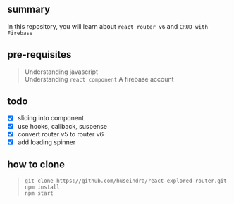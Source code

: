 ## summary
In this repository, you will learn about `react router v6` and `CRUD with Firebase`

## pre-requisites
> Understanding javascript <br>
> Understanding `react component`
> A firebase account

## todo
- [x] slicing into component 
- [x] use hooks, callback, suspense
- [x] convert router v5 to router v6
- [x] add loading spinner

## how to clone
> `git clone https://github.com/huseindra/react-explored-router.git` <br>
> `npm install` <br>
> `npm start` 